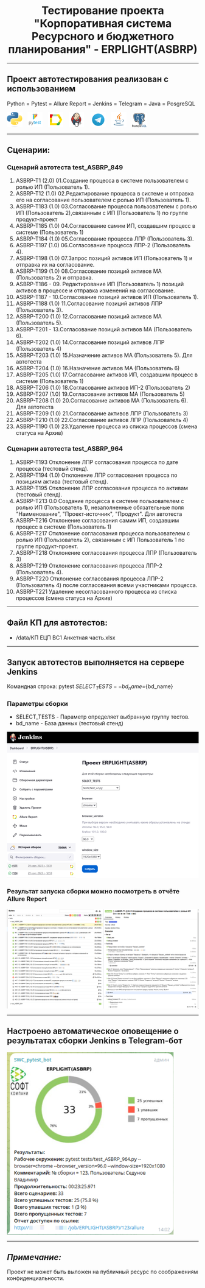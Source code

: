<h1 align="center">Тестирование проекта "Корпоративная система Ресурсного и бюджетного планирования" - ERPLIGHT(ASBRP)</h1>
<hr>

## Проект автотестирования реализован с использованием
Python = Pytest = Allure Report = Jenkins = Telegram = Java = PosgreSQL

![](/design/icons/Python.png)&emsp;![](/design/icons/Pytest.png)&emsp;![](/design/icons/Allure_Report.png)&emsp;![](/design/icons/Jenkins.png)&emsp;
![](/design/icons/Telegram.png)&emsp;![](/design/icons/Java.png)&emsp;![ ](/design/icons/Postgresql.png)
<hr>

## Сценарии:

### Сценарий автотеста test_ASBRP_849
 
1. ASBRP-T1 (2.0) 01.Создание процесса в системе пользователем с ролью ИП (Пользователь 1).
2. ASBRP-T12 (1.0) 02.Редактирование процесса в системе и отправка его на согласование пользователем с ролью ИП (Пользователь 1).
3. ASBRP-T183 (1.0) 03.Согласование процесса пользователем с ролью ИП (Пользователь 2),связанным с ИП (Пользователь 1) по группе продукт-проект
4. ASBRP-T185 (1.0) 04.Согласование самим ИП, создавшим процесс в системе (Пользователь 1)
5. ASBRP-T184 (1.0) 05.Согласование процесса ЛПР (Пользователь 3).
6. ASBRP-T197 (1.0) 06.Согласование процесса ЛПР-2 (Пользователь 4).
7. ASBRP-T198 (1.0) 07.Запрос позиций активов ИП (Пользователь 1) и отправка их на согласование.
8. ASBRP-T199 (1.0) 08.Согласование позиций активов МА (Пользователь 2) и отправка.
9. ASBRP-T186 - 09. Редактирование ИП (Пользователь 1) позиций активов в процессе и отправка изменений на согласование.
10. ASBRP-T187 - 10.Согласование позиций активов ИП (Пользователь 1).
11. ASBRP-T188 (1.0) 11.Согласование позиций активов ЛПР (Пользователь 3).
12. ASBRP-T200 (1.0) 12.Согласование позиций активов МА (Пользователь 5).
13. ASBRP-T201 - 13.Согласование позиций активов МА (Пользователь 6).
14. ASBRP-T202 (1.0) 14.Согласование позиций активов ЛПР (Пользователь 4)
15. ASBRP-T203 (1.0) 15.Назначение активов МА (Пользователь 5). Для автотеста
16. ASBRP-T204 (1.0) 16.Назначение активов МА (Пользователь 6)
17. ASBRP-T205 (1.0) 17.Согласование активов ИП, создавшим процесс в системе (Пользователь 1)
18. ASBRP-T206 (1.0) 18.Согласование активов ИП-2 (Пользователь 2)
19. ASBRP-T207 (1.0) 19.Согласование активов МА (Пользователь 5)
20. ASBRP-T208 (1.0) 20.Согласование активов МА (Пользователь 6). Для автотеста
21. ASBRP-T209 (1.0) 21.Согласование активов ЛПР (Пользователь 3)
22. ASBRP-T210 (1.0) 22.Согласование активов ЛПР (Пользователь 4)
23. ASBRP-T190 (1.0) 23.Удаление процесса из списка процессов (смена статуса на Архив)


### Сценарии автотеста test_ASBRP_964
 
1. ASBRP-T193 Отклонение ЛПР согласования процесса по дате процесса (тестовый стенд).
2. ASBRP-T194 (1.0) Отклонение ЛПР согласования процесса по позициям актива (тестовый стенд).
3. ASBRP-T195 Отклонение ЛПР согласования процесса по активам (тестовый стенд).
4. ASBRP-T213 0.0 Создание процесса в системе пользователем с ролью ИП (Пользователь 1), незаполненные обязательные поля "Наименование", "Проект-источник", "Продукт". Для автотеста
5. ASBRP-T216 Отклонение согласования самим ИП, создавшим процесс в системе (Пользователь 1)
6. ASBRP-T217 Отклонение согласования процесса пользователем с ролью ИП (Пользователь 2), связанным с ИП Пользователь 1 по группе продукт-проект.
7. ASBRP-T218 Отклонение согласования процесса ЛПР (Пользователь 3)
8. ASBRP-T219 Отклонение согласования процесса ЛПР-2 (Пользователь 4).
9. ASBRP-T220 Отклонение согласования процесса ЛПР-2 (Пользователь 4) после согласования всеми участниками процесса.
10. ASBRP-T221 Удаление несогласованного процесса из списка процессов (смена статуса на Архив)
 


<hr>
 
## Файл КП для автотестов:
* /data/КП ЕЦП ВС1 Анкетная часть.xlsx

<hr>

## Запуск автотестов выполняется на сервере Jenkins

Командная строка:
pytest ${SELECT_TESTS} --bd_name=${bd_name}

### Параметры сборки

* SELECT_TESTS - Параметр определяет выбранную группу тестов.
* bd_name - База данных (тестовый стенд)

![](/design/images/jenkins1.png)

### Результат запуска сборки можно посмотреть в отчёте Allure Report

![](/design/images/jenkins2.png)

<hr>

## Настроено автоматическое оповещение о результатах сборки Jenkins в Telegram-бот

![](/design/images/telegram_bot.png)

<hr>

## _Примечание:_

Проект не может быть выложен на публичный ресурс по соображениям конфиденциальности.

